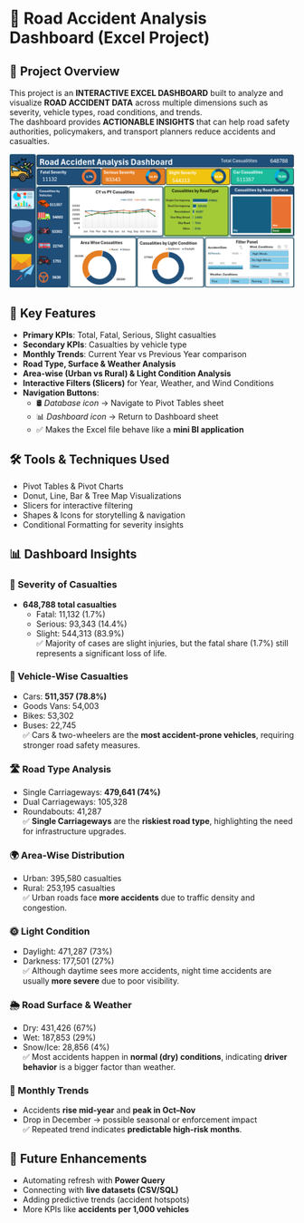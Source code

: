 # 🚦 Road Accident Analysis Dashboard (Excel Project)

## 📌 Project Overview
This project is an **INTERACTIVE EXCEL DASHBOARD** built to analyze and visualize **ROAD ACCIDENT DATA** across multiple dimensions such as severity, vehicle types, road conditions, and trends.  
The dashboard provides **ACTIONABLE INSIGHTS** that can help road safety authorities, policymakers, and transport planners reduce accidents and casualties.

![Dashboard Screenshot](https://github.com/kshivayadav/Road-Accident-Dashboard-/blob/5547e9913afe7c01690b94eaa2a204756e4c019d/Road_Accident_Dashboard.png
)
## 🎯 Key Features
- **Primary KPIs**: Total, Fatal, Serious, Slight casualties  
- **Secondary KPIs**: Casualties by vehicle type  
- **Monthly Trends**: Current Year vs Previous Year comparison  
- **Road Type, Surface & Weather Analysis**  
- **Area-wise (Urban vs Rural) & Light Condition Analysis**  
- **Interactive Filters (Slicers)** for Year, Weather, and Wind Conditions  
- **Navigation Buttons**:  
  - 🛢️ *Database icon* → Navigate to Pivot Tables sheet  
  - 📊 *Dashboard icon* → Return to Dashboard sheet  
  - ✅ Makes the Excel file behave like a **mini BI application**  



## 🛠️ Tools & Techniques Used
- Pivot Tables & Pivot Charts  
- Donut, Line, Bar & Tree Map Visualizations  
- Slicers for interactive filtering  
- Shapes & Icons for storytelling & navigation  
- Conditional Formatting for severity insights  



## 📊 Dashboard Insights

### 🔴 Severity of Casualties
- **648,788 total casualties**  
  - Fatal: 11,132 (1.7%)  
  - Serious: 93,343 (14.4%)  
  - Slight: 544,313 (83.9%)  
✅ Majority of cases are slight injuries, but the fatal share (1.7%) still represents a significant loss of life.


### 🚗 Vehicle-Wise Casualties
- Cars: **511,357 (78.8%)**  
- Goods Vans: 54,003  
- Bikes: 53,302  
- Buses: 22,745  
✅ Cars & two-wheelers are the **most accident-prone vehicles**, requiring stronger road safety measures.  



### 🛣️ Road Type Analysis
- Single Carriageways: **479,641 (74%)**  
- Dual Carriageways: 105,328  
- Roundabouts: 41,287  
✅ **Single Carriageways** are the **riskiest road type**, highlighting the need for infrastructure upgrades.  



### 🌍 Area-Wise Distribution
- Urban: 395,580 casualties  
- Rural: 253,195 casualties  
✅ Urban roads face **more accidents** due to traffic density and congestion.  



### 🌞 Light Condition
- Daylight: 471,287 (73%)  
- Darkness: 177,501 (27%)  
✅ Although daytime sees more accidents, night time accidents are usually **more severe** due to poor visibility.
  


### 🌦️ Road Surface & Weather
- Dry: 431,426 (67%)  
- Wet: 187,853 (29%)  
- Snow/Ice: 28,856 (4%)  
✅ Most accidents happen in **normal (dry) conditions**, indicating **driver behavior** is a bigger factor than weather.  



### 📅 Monthly Trends
- Accidents **rise mid-year** and **peak in Oct–Nov**  
- Drop in December → possible seasonal or enforcement impact  
✅ Repeated trend indicates **predictable high-risk months**.  



## 📌 Future Enhancements
- Automating refresh with **Power Query**  
- Connecting with **live datasets (CSV/SQL)**  
- Adding predictive trends (accident hotspots)  
- More KPIs like **accidents per 1,000 vehicles**  

